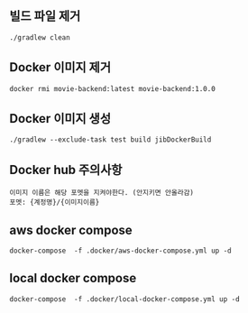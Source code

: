 ## 빌드 파일 제거

```
./gradlew clean
```

## Docker 이미지 제거

```
docker rmi movie-backend:latest movie-backend:1.0.0
```

## Docker 이미지 생성

```
./gradlew --exclude-task test build jibDockerBuild
```

## Docker hub 주의사항
```
이미지 이름은 해당 포멧을 지켜야한다. (안지키면 안올라감)
포멧: {계정명}/{이미지이름}
```

## aws docker compose
```
docker-compose  -f .docker/aws-docker-compose.yml up -d
```

## local docker compose
```
docker-compose  -f .docker/local-docker-compose.yml up -d
```